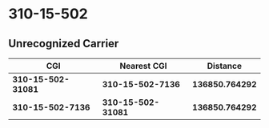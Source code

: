 # 310-15-502
## Unrecognized Carrier


| CGI | Nearest CGI | Distance |
|-----|-------------|----------|
| **310-15-502-31081** | **310-15-502-7136** | **136850.764292** |
| **310-15-502-7136** | **310-15-502-31081** | **136850.764292** |
